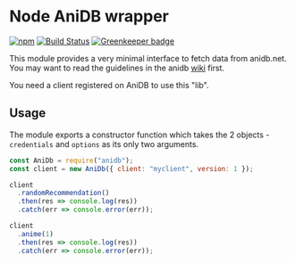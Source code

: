 # Node AniDB wrapper

[![npm](https://img.shields.io/npm/dm/anidbjs.svg?style=flat-square)](https://www.npmjs.com/package/anidbjs)
[![Build Status](https://travis-ci.org/miraris/anidbjs.svg?branch=master)](https://travis-ci.org/miraris/anidbjs) [![Greenkeeper badge](https://badges.greenkeeper.io/miraris/anidbjs.svg)](https://greenkeeper.io/)

This module provides a very minimal interface to fetch data from anidb.net. You may want to read the guidelines in the anidb [wiki](http://wiki.anidb.net/w/HTTP_API_Definition) first.

You need a client registered on AniDB to use this "lib".

## Usage

The module exports a constructor function which takes the 2 objects - `credentials` and `options` as its only two arguments.

```javascript
const AniDb = require("anidb");
const client = new AniDb({ client: "myclient", version: 1 });

client
  .randomRecommendation()
  .then(res => console.log(res))
  .catch(err => console.error(err));

client
  .anime(1)
  .then(res => console.log(res))
  .catch(err => console.error(err));
```
